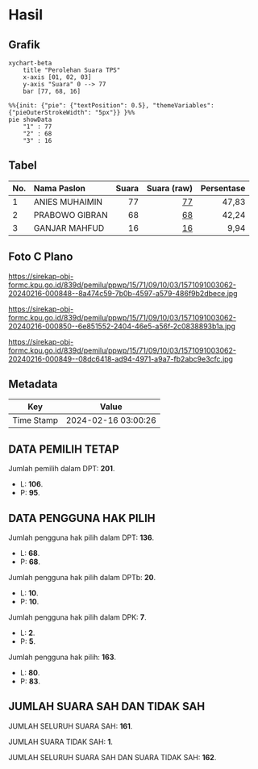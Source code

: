 # Hasil

## Grafik

```mermaid
xychart-beta
    title "Perolehan Suara TPS"
    x-axis [01, 02, 03]
    y-axis "Suara" 0 --> 77
    bar [77, 68, 16]
```

```mermaid
%%{init: {"pie": {"textPosition": 0.5}, "themeVariables": {"pieOuterStrokeWidth": "5px"}} }%%
pie showData
    "1" : 77
    "2" : 68
    "3" : 16
```

## Tabel

| No. | Nama Paslon    | Suara | Suara (raw) | Persentase |
|:--- |:-------------- | -----:| -----------:| ----------:|
| 1   | ANIES MUHAIMIN | 77    | [77][p-1]   | 47,83      |
| 2   | PRABOWO GIBRAN | 68    | [68][p-2]   | 42,24      |
| 3   | GANJAR MAHFUD  | 16    | [16][p-3]   | 9,94       |


[p-1]: https://github.com/gigit-pemilu/pemilu-2024-15-jambi/blob/main/pilpres/hitung-suara/sub/15-jambi/sub/71-kota-jambi/sub/09-alam-barajo/sub/1003-mayang-mangurai/sub/062-tps/sub/paslon-1.txt
[p-2]: https://github.com/gigit-pemilu/pemilu-2024-15-jambi/blob/main/pilpres/hitung-suara/sub/15-jambi/sub/71-kota-jambi/sub/09-alam-barajo/sub/1003-mayang-mangurai/sub/062-tps/sub/paslon-2.txt
[p-3]: https://github.com/gigit-pemilu/pemilu-2024-15-jambi/blob/main/pilpres/hitung-suara/sub/15-jambi/sub/71-kota-jambi/sub/09-alam-barajo/sub/1003-mayang-mangurai/sub/062-tps/sub/paslon-3.txt

## Foto C Plano

https://sirekap-obj-formc.kpu.go.id/839d/pemilu/ppwp/15/71/09/10/03/1571091003062-20240216-000848--8a474c59-7b0b-4597-a579-486f9b2dbece.jpg

https://sirekap-obj-formc.kpu.go.id/839d/pemilu/ppwp/15/71/09/10/03/1571091003062-20240216-000850--6e851552-2404-46e5-a56f-2c0838893b1a.jpg

https://sirekap-obj-formc.kpu.go.id/839d/pemilu/ppwp/15/71/09/10/03/1571091003062-20240216-000849--08dc6418-ad94-4971-a9a7-fb2abc9e3cfc.jpg


## Metadata

| Key        | Value               |
| ---------- | ------------------- |
| Time Stamp | 2024-02-16 03:00:26 |


## DATA PEMILIH TETAP

Jumlah pemilih dalam DPT: **201**.
 * L: **106**.
 * P: **95**.

## DATA PENGGUNA HAK PILIH

Jumlah pengguna hak pilih dalam DPT: **136**.
 * L: **68**.
 * P: **68**.

Jumlah pengguna hak pilih dalam DPTb: **20**.
 * L: **10**.
 * P: **10**.

Jumlah pengguna hak pilih dalam DPK: **7**.
 * L: **2**.
 * P: **5**.

Jumlah pengguna hak pilih: **163**.
 * L: **80**.
 * P: **83**.

## JUMLAH SUARA SAH DAN TIDAK SAH

JUMLAH SELURUH SUARA SAH: **161**.

JUMLAH SUARA TIDAK SAH: **1**.

JUMLAH SELURUH SUARA SAH DAN SUARA TIDAK SAH: **162**.


